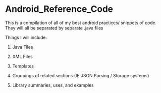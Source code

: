 Android_Reference_Code
======================

This is a compilation of all of my best android practices/ snippets of code. They will all be separated by separate .java files

Things I will include:

1) Java Files

2) XML Files

3) Templates

4) Groupings of related sections (IE JSON Parsing / Storage systems)

5) Library summaries, uses, and examples


